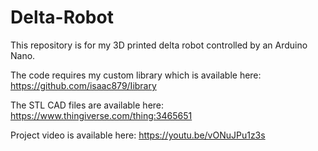 # Delta-Robot
This repository is for my 3D printed delta robot controlled by an Arduino Nano.

The code requires my custom library which is available here: https://github.com/isaac879/Iibrary

The STL CAD files are available here: https://www.thingiverse.com/thing:3465651

Project video is available here: https://youtu.be/vONuJPu1z3s
